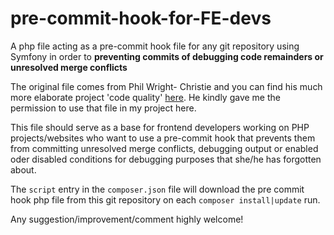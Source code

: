 # pre-commit-hook-for-FE-devs
A php file acting as a pre-commit hook file for any git repository using Symfony in order to **preventing commits of debugging code remainders or unresolved merge conflicts**

The original file comes from Phil Wright- Christie and you can find his much more elaborate project 'code quality' [here](https://github.com/philwc/code-quality). He kindly gave me the permission to use that file in my project here.

This file should serve as a base for frontend developers working on PHP projects/websites who want to use a pre-commit hook that prevents them from committing unresolved merge conflicts, debugging output or enabled oder disabled conditions for debugging purposes that she/he has forgotten about.

The `script` entry in the `composer.json` file will download the pre commit hook php file from this git repository on each `composer install|update` run.

Any suggestion/improvement/comment highly welcome!
